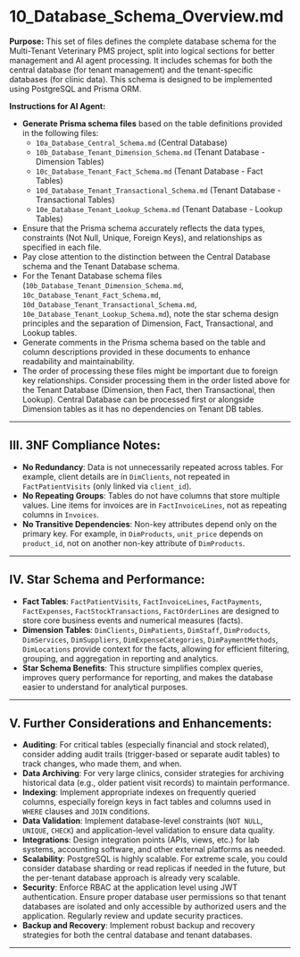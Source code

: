 # 10_Database_Schema_Overview.md

**Purpose:** This set of files defines the complete database schema for the Multi-Tenant Veterinary PMS project, split into logical sections for better management and AI agent processing. It includes schemas for both the central database (for tenant management) and the tenant-specific databases (for clinic data). This schema is designed to be implemented using PostgreSQL and Prisma ORM.

**Instructions for AI Agent:**

*   **Generate Prisma schema files** based on the table definitions provided in the following files:
    *   `10a_Database_Central_Schema.md` (Central Database)
    *   `10b_Database_Tenant_Dimension_Schema.md` (Tenant Database - Dimension Tables)
    *   `10c_Database_Tenant_Fact_Schema.md` (Tenant Database - Fact Tables)
    *   `10d_Database_Tenant_Transactional_Schema.md` (Tenant Database - Transactional Tables)
    *   `10e_Database_Tenant_Lookup_Schema.md` (Tenant Database - Lookup Tables)
*   Ensure that the Prisma schema accurately reflects the data types, constraints (Not Null, Unique, Foreign Keys), and relationships as specified in each file.
*   Pay close attention to the distinction between the Central Database schema and the Tenant Database schema.
*   For the Tenant Database schema files (`10b_Database_Tenant_Dimension_Schema.md`, `10c_Database_Tenant_Fact_Schema.md`, `10d_Database_Tenant_Transactional_Schema.md`, `10e_Database_Tenant_Lookup_Schema.md`), note the star schema design principles and the separation of Dimension, Fact, Transactional, and Lookup tables.
*   Generate comments in the Prisma schema based on the table and column descriptions provided in these documents to enhance readability and maintainability.
*   The order of processing these files might be important due to foreign key relationships. Consider processing them in the order listed above for the Tenant Database (Dimension, then Fact, then Transactional, then Lookup). Central Database can be processed first or alongside Dimension tables as it has no dependencies on Tenant DB tables.

---

## III. 3NF Compliance Notes:

*   **No Redundancy**: Data is not unnecessarily repeated across tables. For example, client details are in `DimClients`, not repeated in `FactPatientVisits` (only linked via `client_id`).
*   **No Repeating Groups**: Tables do not have columns that store multiple values. Line items for invoices are in `FactInvoiceLines`, not as repeating columns in `Invoices`.
*   **No Transitive Dependencies**: Non-key attributes depend only on the primary key. For example, in `DimProducts`, `unit_price` depends on `product_id`, not on another non-key attribute of `DimProducts`.

---

## IV. Star Schema and Performance:

*   **Fact Tables**: `FactPatientVisits`, `FactInvoiceLines`, `FactPayments`, `FactExpenses`, `FactStockTransactions`, `FactOrderLines` are designed to store core business events and numerical measures (facts).
*   **Dimension Tables**: `DimClients`, `DimPatients`, `DimStaff`, `DimProducts`, `DimServices`, `DimSuppliers`, `DimExpenseCategories`, `DimPaymentMethods`, `DimLocations` provide context for the facts, allowing for efficient filtering, grouping, and aggregation in reporting and analytics.
*   **Star Schema Benefits**: This structure simplifies complex queries, improves query performance for reporting, and makes the database easier to understand for analytical purposes.

---

## V. Further Considerations and Enhancements:

*   **Auditing**: For critical tables (especially financial and stock related), consider adding audit trails (trigger-based or separate audit tables) to track changes, who made them, and when.
*   **Data Archiving**: For very large clinics, consider strategies for archiving historical data (e.g., older patient visit records) to maintain performance.
*   **Indexing**: Implement appropriate indexes on frequently queried columns, especially foreign keys in fact tables and columns used in `WHERE` clauses and `JOIN` conditions.
*   **Data Validation**: Implement database-level constraints (`NOT NULL`, `UNIQUE`, `CHECK`) and application-level validation to ensure data quality.
*   **Integrations**: Design integration points (APIs, views, etc.) for lab systems, accounting software, and other external platforms as needed.
*   **Scalability**: PostgreSQL is highly scalable. For extreme scale, you could consider database sharding or read replicas if needed in the future, but the per-tenant database approach is already very scalable.
*   **Security**: Enforce RBAC at the application level using JWT authentication. Ensure proper database user permissions so that tenant databases are isolated and only accessible by authorized users and the application. Regularly review and update security practices.
*   **Backup and Recovery**: Implement robust backup and recovery strategies for both the central database and tenant databases.

---